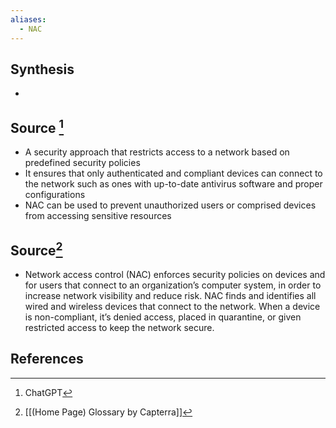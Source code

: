 ```yaml
---
aliases:
  - NAC
---
```

## Synthesis
- 
## Source [^1]
- A security approach that restricts access to a network based on predefined security policies
- It ensures that only authenticated and compliant devices can connect to the network such as ones with up-to-date antivirus software and proper configurations
- NAC can be used to prevent unauthorized users or comprised devices from accessing sensitive resources
## Source[^2]
- Network access control (NAC) enforces security policies on devices and for users that connect to an organization’s computer system, in order to increase network visibility and reduce risk. NAC finds and identifies all wired and wireless devices that connect to the network. When a device is non-compliant, it’s denied access, placed in quarantine, or given restricted access to keep the network secure.
## References

[^1]: ChatGPT
[^2]: [[(Home Page) Glossary by Capterra]]